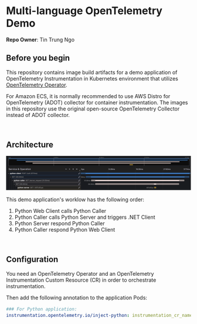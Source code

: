 # Multi-language OpenTelemetry Demo

**Repo Owner**: Tin Trung Ngo

## Before you begin

This repository contains image build artifacts for a demo application of OpenTelemetry Instrumentation in Kubernetes environment that utilizes [OpenTelemetry Operator](https://github.com/open-telemetry/opentelemetry-operator).

For Amazon ECS, it is normally recommended to use AWS Distro for OpenTelemetry (ADOT) collector for container instrumentation. The images in this repository use the original open-source OpenTelemetry Collector instead of ADOT collector.

<br>

## Architecture

<img src="./python-single.png" width="1000">

This demo application's worklow has the following order:
1. Python Web Client calls Python Caller
2. Python Caller calls Python Server and triggers .NET Client
3. Python Server respond Python Caller
4. Python Caller respond Python Web Client

<br>

## Configuration

You need an OpenTelemetry Operator and an OpenTelemetry Instrumentation Custom Resource (CR) in order to orchestrate instrumentation.

Then add the following annotation to the application Pods:

```yaml
### For Python application:
instrumentation.opentelemetry.io/inject-python: instrumentation_cr_namespace/instrumentation_cr_name
```

<br>

